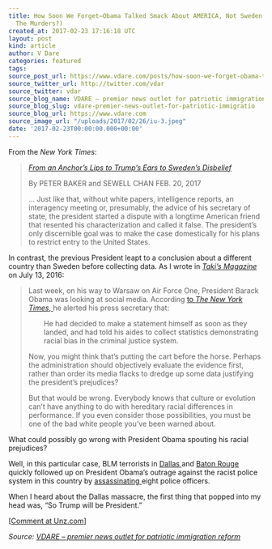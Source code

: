 ```yaml
---
title: How Soon We Forget–Obama Talked Smack About AMERICA, Not Sweden. (Remember
  The Murders?)
created_at: 2017-02-23 17:16:18 UTC
layout: post
kind: article
author: V Dare
categories: featured
tags: 
source_post_url: https://www.vdare.com/posts/how-soon-we-forget-obama-talked-smack-about-america-not-sweden-remember-the-murders
source_twitter_url: http://twitter.com/vdar
source_twitter: vdar
source_blog_name: VDARE – premier news outlet for patriotic immigration reform
source_blog_slug: vdare-premier-news-outlet-for-patriotic-immigratio
source_blog_url: https://www.vdare.com
source_image_url: "/uploads/2017/02/26/iu-3.jpeg"
date: '2017-02-23T00:00:00.000+00:00'
---
```

<div class="pf-content"><p>From the <em>New York Times</em>:</p>
<blockquote><p><a id="xlink_1_2" class="xlink" title="Anchor Link to This Paragraph" href="http://www.unz.com/isteve/#xlink_1_2" name="xlink_1_2"></a> <em><a title="https://www.nytimes.com/2017/02/20/world/europe/trump-pursues-his-attack-on-sweden-with-scant-evidence.html?mabReward=CTM&amp;recp=8&amp;action=click&amp;pgtype=Homepage&amp;region=CColumn&amp;module=Recommendation&amp;src=rechp&amp;WT.nav=RecEngine" href="https://www.nytimes.com/2017/02/20/world/europe/trump-pursues-his-attack-on-sweden-with-scant-evidence.html?mabReward=CTM&amp;recp=8&amp;action=click&amp;pgtype=Homepage&amp;region=CColumn&amp;module=Recommendation&amp;src=rechp&amp;WT.nav=RecEngine">From an Anchor’s Lips to Trump’s Ears to Sweden’s Disbelief</a></em></p>
<p>By PETER BAKER and SEWELL CHAN FEB. 20, 2017</p>
<p><a id="xlink_1_3" class="xlink" title="Anchor Link to This Paragraph" href="http://www.unz.com/isteve/#xlink_1_3" name="xlink_1_3"></a>… Just like that, without white papers, intelligence reports, an interagency meeting or, presumably, the advice of his secretary of state, the president started a dispute with a longtime American friend that resented his characterization and called it false. The president’s only discernible goal was to make the case domestically for his plans to restrict entry to the United States.</p></blockquote>
<p><a id="xlink_1_4" class="xlink" title="Anchor Link to This Paragraph" href="http://www.unz.com/isteve/#xlink_1_4" name="xlink_1_4"></a>In contrast, the previous President leapt to a conclusion about a different country than Sweden before collecting data. As I wrote in <a title="http://takimag.com/article/the_presidents_prejudices_steve_sailer/print#axzz4ZAy0zws3" href="http://takimag.com/article/the_presidents_prejudices_steve_sailer/print#axzz4ZAy0zws3"><em>Taki’s Magazine</em></a> on July 13, 2016:</p>
<blockquote><p><a id="xlink_1_5" class="xlink" title="Anchor Link to This Paragraph" href="http://www.unz.com/isteve/#xlink_1_5" name="xlink_1_5"></a> Last week, on his way to Warsaw on Air Force One, President Barack Obama was looking at social media. According <a href="http://redirect.viglink.com/?format=go&amp;jsonp=vglnk_148786979352013&amp;key=034153a8f6f990b64f375d12e1cc4572&amp;libId=izin90vo01000nv1000DL9f30dzvzlebz&amp;loc=http%3A%2F%2Ftakimag.com%2Farticle%2Fthe_presidents_prejudices_steve_sailer%2Fprint%23axzz4ZAy0zws3&amp;v=1&amp;out=http%3A%2F%2Fwww.nytimes.com%2F2016%2F07%2F09%2Fus%2Fpolitics%2Fobama-balance-race-police-dallas-shooting.html%3F_r%3D0&amp;title=The%20President%E2%80%99s%20Prejudices%20-%20Taki%27s%20Magazine&amp;txt=%3Cem%3EThe%20New%20York%20Times%3C%2Fem%3E">to <em>The</em> <em>New York Times</em>, </a>he alerted his press secretary that:</p><!-- TAG START { player: "7518-804336-VDare - Outstream - Rev", owner: "ONE Video by AOL", for: "ONE Video by AOL" - BEINJS } --><div id="57966237cc52c74a5e1363c4" class="vdb_player vdb_57966237cc52c74a5e1363c456bcd17ce4b018167fea5539">    <script type="text/javascript" src="//delivery.vidible.tv/jsonp/pid=57966237cc52c74a5e1363c4/56bcd17ce4b018167fea5539_bein.js"></script></div><!-- TAG END { date: 07/25/16 } -->
<p style="padding-left: 30px;"><a id="xlink_1_6" class="xlink" title="Anchor Link to This Paragraph" href="http://www.unz.com/isteve/#xlink_1_6" name="xlink_1_6"></a>He had decided to make a statement himself as soon as they landed, and had told his aides to collect statistics demonstrating racial bias in the criminal justice system.</p>
<p><a id="xlink_1_7" class="xlink" title="Anchor Link to This Paragraph" href="http://www.unz.com/isteve/#xlink_1_7" name="xlink_1_7"></a>Now, you might think that’s putting the cart before the horse. Perhaps the administration should objectively evaluate the evidence first, rather than order its media flacks to dredge up some data justifying the president’s prejudices?</p>
<p><a id="xlink_1_8" class="xlink" title="Anchor Link to This Paragraph" href="http://www.unz.com/isteve/#xlink_1_8" name="xlink_1_8"></a>But that would be wrong. Everybody knows that culture or evolution can’t have anything to do with hereditary racial differences in performance. If you even consider those possibilities, you must be one of the bad white people you’ve been warned about.</p></blockquote>
<p><a id="xlink_1_9" class="xlink" title="Anchor Link to This Paragraph" href="http://www.unz.com/isteve/#xlink_1_9" name="xlink_1_9"></a>What could possibly go wrong with President Obama spouting his racial prejudices?</p>
<p><a id="xlink_1_10" class="xlink" title="Anchor Link to This Paragraph" href="http://www.unz.com/isteve/#xlink_1_10" name="xlink_1_10"></a>Well, in this particular case, BLM terrorists in <a href="http://www.vdare.com/posts/nyt-did-those-5-dead-white-dallas-cops-have-it-coming">Dallas </a>and <a href="http://www.vdare.com/posts/black-gunman-in-baton-rouge-shoots-6-cops-killing-3-while-cuckservatives-retweet-picture-of-one-black-victim">Baton Rouge </a>quickly followed up on President Obama’s outrage against the racist police system in this country by <a href="http://www.vdare.com/posts/how-many-blm-inspired-shootings-were-there-on-thursday-friday-besides-dallas">assassinating </a>eight police officers.</p>
<p><a id="xlink_1_11" class="xlink" title="Anchor Link to This Paragraph" href="http://www.unz.com/isteve/#xlink_1_11" name="xlink_1_11"></a>When I heard about the Dallas massacre, the first thing that popped into my head was, “So Trump will be President.”</p>
<p>[<a href="http://www.unz.com/isteve/how-soon-we-forget/">Comment at Unz.com</a>]</p>
</div><div class="">
    <i>Source: <a href="https://www.vdare.com">VDARE – premier news outlet for patriotic immigration reform</a></i>
</div>
